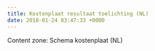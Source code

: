 ```yaml
---
title: Kostenplaat resultaat toelichting (NL)
date: 2018-01-24 03:47:33 +0000
---
```

Content zone: Schema kostenplaat (NL)